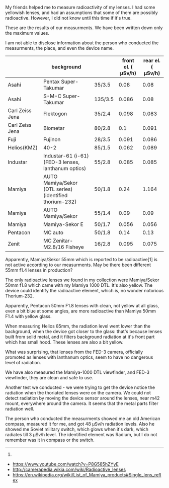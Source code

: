 

My friends helped me to measure radioactivity of my lenses. I had some yellowish lenses, and had an assumptions that some of them are possibly radioactive. However, I did not know until this time if it's true.

These are the results of our measurments.  We have been written down only the maximum values.

I am not able to disclose information about the person who conducted the measurments, the place, and even the device name.


|                 | background                                              |         | front el. ( μSv/h) | rear el. ( μSv/h) |
|-----------------|---------------------------------------------------------|---------|---------------------|----------------|
| Asahi           | Pentax Super-Takumar                                    | 35/3.5  | 0.08                | 0.08           |
| Asahi           | S-M-C Super-Takumar                                     | 135/3.5 | 0.086               | 0.08           |
| Carl Zeiss Jena | Flektogon                                               | 35/2.4  | 0.098               | 0.083          |
| Carl Zeiss Jena | Biometar                                                | 80/2.8  | 0.1                 | 0.091          |
| Fuji            | Fujinon                                                 | 28/3.5  | 0.091               | 0.086          |
| Helios(KMZ)     | 40-2                                                    | 85/1.5  | 0.062               | 0.089          |
| Industar        | Industar-61 (i-61) (FED-3 lenses, lanthanum optics)     | 55/2.8  | 0.085               | 0.085          |
| Mamiya          | AUTO Mamiya/Sekor (DTL series) (identified thorium-232) | 50/1.8  | 0.24                | 1.164          |
| Mamiya          | AUTO Mamiya/Sekor                                       | 55/1.4  | 0.09                | 0.09           |
| Mamiya          | Mamiya-Sekor E                                          | 50/1.7  | 0.056               | 0.056          |
| Pentacon        | MC auto                                                 | 50/1.8  | 0.14                | 0.13           |
| Zenit           | MC Zenitar-M2.8/16 Fisheye                              | 16/2.8  | 0.095               | 0.075          |


Apparently, Mamiya/Sekor 55mm which is reported to be radioactive[1] is not active according to our measurments. May be there been different 55mm f1.4 lenses in production?

The only radioactive lenses we found in my collection were Mamiya/Sekor 50mm f1.8 which came with my Mamiya 1000 DTL. It's also yellow. The device could identify the radioactive element, which is, no wonder notorious Thorium-232.

Apparently, Pentacon 50mm F1.8 lenses with clean, not yellow at all glass, even a bit blue at some angles, are more radioactive than Mamiya 50mm F1.4 with yellow glass.

When measuring Helios 85mm, the radiation level went lower than the background, when the device got closer to the glass: that's because lenses built from solid metal, and it filters background radiation at it's front part which has small hood. These lenses are also a bit yellow.

What was surprising, that lenses from the FED-3 camera, officially promoted as lenses with lanthanum optics, seem to have no dangerous level of radiation.

We have also measured the Mamiya-1000 DTL viewfinder, and FED-3 viewfinder, they are clean and safe to use.

Another test we conducted - we were trying to get the device notice the radiation when the thoriated lenses were on the camera. We could not detect radiation by moving the device sensor around the lenses, near m42 mount, everywhere around the camera. It seems that the metal parts filter radiation well.

The person who conducted the measurments showed me an old American compass, measured it for me, and got 48 μSv/h radiation levels. Also he showed me Soviet military switch, which glows when it's dark, which radiates till 3 μSv/h level. The identified element was Radium, but I do not remember was it in compass or the switch.

---

1. 
* https://www.youtube.com/watch?v=P8G585hZYyE
* http://camerapedia.wikia.com/wiki/Radioactive_lenses
* https://en.wikipedia.org/wiki/List_of_Mamiya_products#Single_lens_reflex
